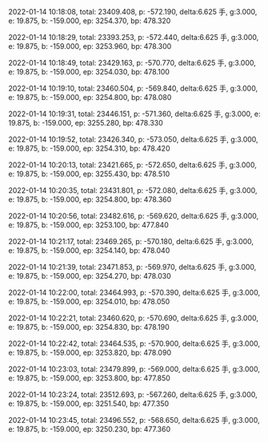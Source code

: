 2022-01-14 10:18:08, total: 23409.408, p: -572.190, delta:6.625 手, g:3.000, e: 19.875, b: -159.000, ep: 3254.370, bp: 478.320

2022-01-14 10:18:29, total: 23393.253, p: -572.440, delta:6.625 手, g:3.000, e: 19.875, b: -159.000, ep: 3253.960, bp: 478.300

2022-01-14 10:18:49, total: 23429.163, p: -570.770, delta:6.625 手, g:3.000, e: 19.875, b: -159.000, ep: 3254.030, bp: 478.100

2022-01-14 10:19:10, total: 23460.504, p: -569.840, delta:6.625 手, g:3.000, e: 19.875, b: -159.000, ep: 3254.800, bp: 478.080

2022-01-14 10:19:31, total: 23446.151, p: -571.360, delta:6.625 手, g:3.000, e: 19.875, b: -159.000, ep: 3255.280, bp: 478.330

2022-01-14 10:19:52, total: 23426.340, p: -573.050, delta:6.625 手, g:3.000, e: 19.875, b: -159.000, ep: 3254.310, bp: 478.420

2022-01-14 10:20:13, total: 23421.665, p: -572.650, delta:6.625 手, g:3.000, e: 19.875, b: -159.000, ep: 3255.430, bp: 478.510

2022-01-14 10:20:35, total: 23431.801, p: -572.080, delta:6.625 手, g:3.000, e: 19.875, b: -159.000, ep: 3254.800, bp: 478.360

2022-01-14 10:20:56, total: 23482.616, p: -569.620, delta:6.625 手, g:3.000, e: 19.875, b: -159.000, ep: 3253.100, bp: 477.840

2022-01-14 10:21:17, total: 23469.265, p: -570.180, delta:6.625 手, g:3.000, e: 19.875, b: -159.000, ep: 3254.140, bp: 478.040

2022-01-14 10:21:39, total: 23471.853, p: -569.970, delta:6.625 手, g:3.000, e: 19.875, b: -159.000, ep: 3254.270, bp: 478.030

2022-01-14 10:22:00, total: 23464.993, p: -570.390, delta:6.625 手, g:3.000, e: 19.875, b: -159.000, ep: 3254.010, bp: 478.050

2022-01-14 10:22:21, total: 23460.620, p: -570.690, delta:6.625 手, g:3.000, e: 19.875, b: -159.000, ep: 3254.830, bp: 478.190

2022-01-14 10:22:42, total: 23464.535, p: -570.900, delta:6.625 手, g:3.000, e: 19.875, b: -159.000, ep: 3253.820, bp: 478.090

2022-01-14 10:23:03, total: 23479.899, p: -569.000, delta:6.625 手, g:3.000, e: 19.875, b: -159.000, ep: 3253.800, bp: 477.850

2022-01-14 10:23:24, total: 23512.693, p: -567.260, delta:6.625 手, g:3.000, e: 19.875, b: -159.000, ep: 3251.540, bp: 477.350

2022-01-14 10:23:45, total: 23496.552, p: -568.650, delta:6.625 手, g:3.000, e: 19.875, b: -159.000, ep: 3250.230, bp: 477.360